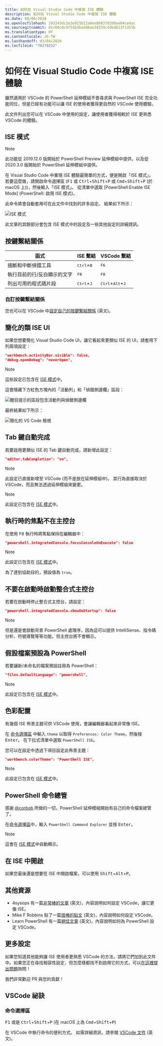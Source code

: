 ```yaml
---
title: 如何在 Visual Studio Code 中複寫 ISE 體驗
description: 如何在 Visual Studio Code 中複寫 ISE 體驗
ms.date: 08/06/2018
ms.openlocfilehash: 193243dc2e3e921b22a6ee068370200ae84ce4ac
ms.sourcegitcommit: 01c60c0c97542dbad48ae34339cddbd813f1353b
ms.translationtype: HT
ms.contentlocale: zh-TW
ms.lasthandoff: 03/04/2020
ms.locfileid: "78279232"
---
```

# <a name="how-to-replicate-the-ise-experience-in-visual-studio-code"></a>如何在 Visual Studio Code 中複寫 ISE 體驗

雖然適用於 VSCode 的 PowerShell 延伸模組不會尋求與 PowerShell ISE 完全功能同位，但是已經有功能可以讓 ISE 的使用者獲得更自然的 VSCode 使用體驗。

此文件列出您可以在 VSCode 中使用的設定，讓使用者獲得相較於 ISE 更熟悉 VSCode 的體驗。

## <a name="ise-mode"></a>ISE 模式

> [!NOTE]
> 此功能從 2019.12.0 版開始於 PowerShell Preview 延伸模組中提供，以及從 2020.3.0 版開始於 PowerShell 延伸模組中提供。

在 Visual Studio Code 中重現 ISE 體驗最簡單的方式，便是開啟「ISE 模式」。
若要這麼做，請開啟命令選擇區 (<kbd>F1</kbd> 或 <kbd>Ctrl</kbd>+<kbd>Shift</kbd>+<kbd>P</kbd> 或 <kbd>Cmd</kbd>+<kbd>Shift</kbd>+<kbd>P</kbd> (於 macOS 上))，然後輸入「ISE 模式」。
從清單中選取 [PowerShell:Enable ISE Mode] \(PowerShell: 啟用 ISE 模式\)。

此命令將會自動套用可在此文件中找到的許多設定。
結果如下所示：

![ISE 模式](media/How-To-Replicate-the-ISE-Experience-In-VSCode/3-ise-mode.png)

此文章的其餘部分會包含 ISE 模式中的設定及一些其他設定的詳細資訊。

## <a name="key-bindings"></a>按鍵繫結關係

| 函式                              | ISE 繫結                  | VSCode 繫結                              |
| ----------------                      | -----------                  | --------------                              |
| 插斷和中斷偵錯工具          | <kbd>Ctrl</kbd>+<kbd>B</kbd> | <kbd>F6</kbd>                               |
| 執行目前的行/反白顯示的文字 | <kbd>F8</kbd>                | <kbd>F8</kbd>                               |
| 列出可用的程式碼片段               | <kbd>Ctrl</kbd>+<kbd>J</kbd> | <kbd>Ctrl</kbd>+<kbd>Alt</kbd>+<kbd>J</kbd> |

### <a name="custom-key-bindings"></a>自訂按鍵繫結關係

您也可以在 VSCode 中[設定自己的按鍵繫結關係](https://code.visualstudio.com/docs/getstarted/keybindings#_custom-keybindings-for-refactorings) \(英文\)。

## <a name="simplified-ise-like-ui"></a>簡化的類 ISE UI

如果您想要簡化 Visual Studio Code UI，讓它看起來更類似 ISE 的 UI，請套用下列兩項設定：

```json
"workbench.activityBar.visible": false,
"debug.openDebug": "neverOpen",
```

> [!NOTE]
> 這些設定已包含在 [ISE 模式](#ise-mode)中。

這會隱藏下方紅色方塊內的「活動列」和「偵錯側邊欄」區段：

![醒目提示的區段包含活動列與偵錯側邊欄](media/How-To-Replicate-the-ISE-Experience-In-VSCode/1-highlighted-sidebar.png)

最終結果如下所示：

![簡化的 VS Code 檢視](media/How-To-Replicate-the-ISE-Experience-In-VSCode/2-simplified-ui.png)

## <a name="tab-completion"></a>Tab 鍵自動完成

若要啟用更類似 ISE 的 Tab 鍵自動完成，請新增此設定：

```json
"editor.tabCompletion": "on",
```

> [!NOTE]
> 此設定已直接新增至 VSCode (而不是放在延伸模組中)。 其行為直接取決於 VSCode，而且無法透過延伸模組來變更。

> [!NOTE]
> 此設定已包含在 [ISE 模式](#ise-mode)中。

## <a name="no-focus-on-console-when-executing"></a>執行時的焦點不在主控台

在使用 <kbd>F8</kbd> 執行時將焦點保持在編輯器中：

```json
"powershell.integratedConsole.focusConsoleOnExecute": false
```

> [!NOTE]
> 此設定已包含在 [ISE 模式](#ise-mode)中。

為了達到協助目的，預設值為 `true`。

## <a name="dont-start-integrated-console-on-startup"></a>不要在啟動時啟動整合式主控台

若要在啟動時停止整合式主控台，請設定：

```json
"powershell.integratedConsole.showOnStartup": false
```

> [!NOTE]
> 但是還是會啟動背景 PowerShell 處理序，因為這可以提供 IntelliSense、指令碼分析、符號導覽等等功能。但主控台將不會顯示。

## <a name="assume-files-are-powershell-by-default"></a>假設檔案預設為 PowerShell

若要讓新/未命名的檔案預設註冊為 PowerShell：

```json
"files.defaultLanguage": "powershell",
```

> [!NOTE]
> 此設定已包含在 [ISE 模式](#ise-mode)中。

## <a name="color-scheme"></a>色彩配置

有幾個 ISE 佈景主題可供 VSCode 使用，會讓編輯器看起來非常像 ISE。

在 [命令選擇區] 中輸入 `theme` 以取得 `Preferences: Color Theme`，然後按 <kbd>Enter</kbd>。
在下拉式清單中選取 `PowerShell ISE`。

您可以在設定中透過下項目設定此佈景主題：

```json
"workbench.colorTheme": "PowerShell ISE",
```

> [!NOTE]
> 此設定已包含在 [ISE 模式](#ise-mode)中。

## <a name="powershell-command-explorer"></a>PowerShell 命令總管

感謝 [@corbob](https://github.com/corbob) 所做的一切，PowerShell 延伸模組開始有自己的命令檔案總管了。

在[命令選擇區]中，輸入 `PowerShell Command Explorer` 並按 <kbd>Enter</kbd>。

> [!NOTE]
> 這會在 [ISE 模式](#ise-mode)中自動顯示。

## <a name="open-in-the-ise"></a>在 ISE 中開啟

如果您最後還是想要在 ISE 中開啟檔案，可以使用 <kbd>Shift</kbd>+<kbd>Alt</kbd>+<kbd>P</kbd>。

## <a name="other-resources"></a>其他資源

- 4sysops 有一篇[非常棒的文章](https://4sysops.com/archives/make-visual-studio-code-look-and-behave-like-powershell-ise/) \(英文\)，內容說明如何設定 VSCode，讓它更像 ISE。
- Mike F Robbins 貼了一篇[很棒的貼文](https://mikefrobbins.com/2017/08/24/how-to-install-visual-studio-code-and-configure-it-as-a-replacement-for-the-powershell-ise/) \(英文\)，內容說明如何設定 VSCode。
- Learn PowerShell 有一篇[絕佳文章](https://www.learnpwsh.com/setup-vs-code-for-powershell/) \(英文\)，內容說明如何為 PowerShell 設定 VSCode。

## <a name="more-settings"></a>更多設定

如果您知道其他能夠讓 ISE 使用者更熟悉 VSCode 的方法，請將它們加到此文件中。如果您正在尋找相容性設定，但怎麼樣都找不到啟用它的方式，可以[在這裡提出問題](https://github.com/PowerShell/vscode-powershell/issues/new/choose)詢問！

我們非常歡迎 PR 與您的貢獻！

## <a name="vscode-tips"></a>VSCode 祕訣

### <a name="command-palette"></a>命令選擇區

<kbd>F1</kbd> 或是 <kbd>Ctrl</kbd>+<kbd>Shift</kbd>+<kbd>P</kbd> (在 macOS 上為 <kbd>Cmd</kbd>+<kbd>Shift</kbd>+<kbd>P</kbd>)

在 VSCode 中執行命令的便利方式。
如需詳細資訊，請參閱 [VSCode 文件](https://code.visualstudio.com/docs/getstarted/userinterface#_command-palette) (英文)。

[命令選擇區]: #command-palette
